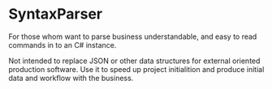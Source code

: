 # SyntaxParser
For those whom want to parse business understandable, and easy to read commands in to an C# instance.

Not intended to replace JSON or other data structures for external oriented production software. 
Use it to speed up project initialition and produce initial data and workflow with the business.
